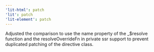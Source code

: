 ```yaml
---
'lit-html': patch
'lit': patch
'lit-element': patch
---
```


Adjusted the comparison to use the name property of the \_$resolve function and the resolveOverrideFn in private ssr support to prevent duplicated patching of the directive class.
